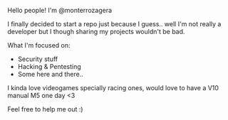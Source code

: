 Hello people! I'm @monterrozagera

I finally decided to start a repo just because I guess.. well I'm not really a developer
but I though sharing my projects wouldn't be bad.

What I'm focused on:
  * Security stuff
  * Hacking & Pentesting
  * Some here and there..
  
 I kinda love videogames specially racing ones, would love to have a V10 manual M5 one day <3
 
 Feel free to help me out :)

